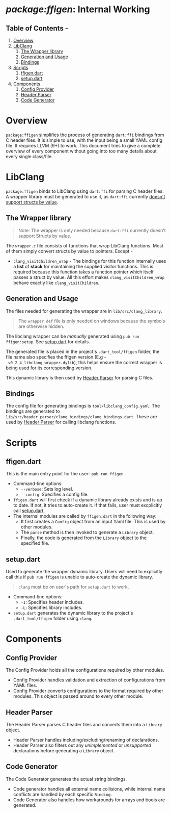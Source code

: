 # **_package:ffigen_**: Internal Working
## Table of Contents -
1. [Overview](#overview)
2. [LibClang](#LibClang)
    1. [The Wrapper library](#The-Wrapper-library)
    2. [Generation and Usage](#Generation-and-Usage)
    3. [Bindings](#Bindings)
3. [Scripts](#scripts)
    1. [ffigen.dart](#ffigen.dart)
    2. [setup.dart](#setup.dart)
4. [Components](#components)
    1. [Config Provider](#Config-Provider)
    2. [Header Parser](#Header-Parser)
    3. [Code Generator](#Code-Generator)
# Overview
`package:ffigen` simplifies the process of generating `dart:ffi` bindings from C header files. It is simple to use, with the input being a small YAML config file. It requires LLVM (9+) to work. This document tries to give a complete overview of every component without going into too many details about every single class/file.
# LibClang
`package:ffigen` binds to LibClang using `dart:ffi` for parsing C header files. A wrapper library must be generated to use it, as `dart:ffi` currently [doesn't support structs by value](https://github.com/dart-lang/ffigen/issues/3).
## The Wrapper library
> Note: The wrapper is only needed because `dart:ffi` currently doesn't support Structs by value.

The `wrapper.c` file consists of functions that wrap LibClang functions. Most of them simply convert structs by value to pointers. Except -
- `clang_visitChildren_wrap` - The bindings for this function internally uses a **list** of **stack** for maintaining the supplied visitor functions. This is required because this function takes a function pointer which itself passes a struct by value. All this effort makes `clang_visitChildren_wrap` behave exactly like `clang_visitChildren`.
## Generation and Usage
The files needed for generating the wrapper are in `lib/src/clang_library`.
> The `wrapper.def` file is only needed on windows because the symbols are otherwise hidden.

The libclang wrapper can be _manually_ generated using `pub run ffigen:setup`. See [setup.dart](#setup.dart) for details.

The generated file is placed in the project's `.dart_tool/ffigen` folder, the file name also specifies the ffigen version (E.g - `_v0_2_4_libclang_wrapper.dylib`), this helps ensure the correct wrapper is being used for its corresponding version.

This dynamic library is then used by [Header Parser](#header-parser) for parsing C files.
## Bindings
The config file for generating bindings is `tool/libclang_config.yaml`. The bindings are generated to `lib/src/header_parser/clang_bindings/clang_bindings.dart`. These are used by [Header Parser](#header-parser) for calling libclang functions.
# Scripts
## ffigen.dart
This is the main entry point for the user-  `pub run ffigen`.
- Command-line options:
    - `--verbose`: Sets log level.
    - `--config`: Specifies a config file.
- `ffigen.dart` will first check if a dynamic library already exists and is up to date. If not, it tries to auto-create it. If that fails, user must excplicitly call [setup.dart](#setup.dart).
- The internal modules are called by `ffigen.dart` in the following way:
    - It first creates a `Config` object from an input Yaml file. This is used by other modules.
    - The `parse` method is then invoked to generate a `Library` object.
    - Finally, the code is generated from the `Library` object to the specified file.
## setup.dart
Used to generate the wrapper dynamic library. Users will need to explicitly call this if `pub run ffigen` is unable to auto-create the dynamic library.
> `clang` must be on user's path for `setup.dart` to work.

- Command-line options:
    - `-I`: Specifies header includes.
    - `-L`: Specifies library includes.
- `setup.dart` generates the dynamic library to the project's `.dart_tool/ffigen` folder using `clang`.
# Components
## Config Provider
The Config Provider holds all the configurations required by other modules.
- Config Provider handles validation and extraction of configurations from YAML files.
- Config Provider converts configurations to the format required by other modules. This object is passed around to every other module.
## Header Parser
The Header Parser parses C header files and converts them into a `Library` object.
- Header Parser handles including/excluding/renaming of declarations.
- Header Parser also filters out any _unimplemented_ or _unsupported_ declarations before generating a `Library` object.
## Code Generator
The Code Generator generates the actual string bindings.
- Code generator handles all external name collisions, while internal name conflicts are handled by each specific `Binding`.
- Code Generator also handles how workarounds for arrays and bools are generated.
